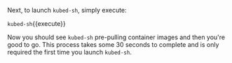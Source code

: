Next, to launch `kubed-sh`, simply execute:

`kubed-sh`{{execute}}

Now you should see `kubed-sh` pre-pulling container images and then you're good to go. This process takes some 30 seconds to complete and is only required the first time you launch `kubed-sh`.
